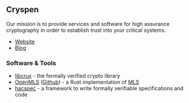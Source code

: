 ## Cryspen

Our mission is to provide services and software for high assurance cryptography in order to establish trust into your critical systems.

* [Website](https://cryspen.com/)
* [Blog](https://cryspen.com/blog)

### Software & Tools
* [libcrux](https://github.com/cryspen/libcrux) - the formally verified crypto library
* [OpenMLS](https://openmls.tech/) ([Github](https://github.com/openmls/openmls/)) - a Rust implementation of [MLS](https://datatracker.ietf.org/doc/html/draft-ietf-mls-protocol)
* [hacspec](https://github.com/hacspec/hacspec) - a framework to write formally verifiable specifications and code

[logo]: profile/logo.png
